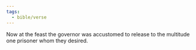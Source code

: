 ```yaml
---
tags:
  - bible/verse
---
```

Now at the feast the governor was accustomed to release to the multitude one prisoner whom they desired.
